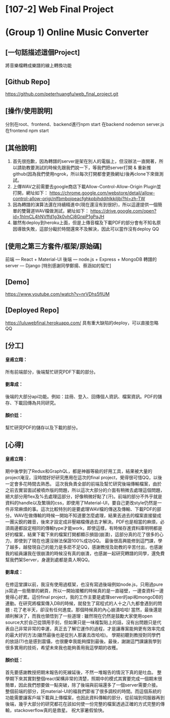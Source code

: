 # [107-2] Web Final Project
# (Group 1) Online Music Converter

## [一句話描述這個Project]
將音樂檔轉成樂譜的線上轉換功能

## [Github Repo]
https://github.com/peterhuangfu/web_final_project.git

## [操作/使用說明]
分別在root、frontend、backend進行npm start
在backend nodemon server.js
在frontend npm start

## [其他說明]
1. 首先很抱歉，因為轉譜的server是架在別人的電腦上，但沒辦法一直開著，所以請助教要測試的時候先跟我們說一下，等我們把server打開 & 重新推github(因為我們使用ngrok，所以每次打開都會更換網址)後再clone下來做測試。
2.  上傳WAV之前需要去google商店下載Allow-Control-Allow-Origin Plugin並打開，網址如下： https://chrome.google.com/webstore/detail/allow-control-allow-origi/nlfbmbojpeacfghkpbjhddihlkkiljbi?hl=zh-TW
3. 因為轉譜的演算法還在持續精進中(現在還沒有到很好)，所以這邊提供一個簡單的雙聲道WAV檔做測試，網址如下： https://drive.google.com/open?id=1hlmCL4hNVffd1g3k0vhCj8GnpP1gPqJH
4. 雖然有deploy到heroku上面，但是上傳音檔及下載PDF的部分會有不知名原因導致失敗，這部分礙於時間還來不及解決，因此可以當作沒有deploy QQ

## [使用之第三方套件/框架/原始碼]
前端 — React + Material-UI
後端 — node.js + Express + MongoDB
轉譜的server — Django [特別感謝同學鄭揚、蔡涵如的幫忙]

## [Demo]
https://www.youtube.com/watch?v=nrVDhs5fIUM

## [Deployed Repo]
https://luluwebfinal.herokuapp.com/
具有重大缺陷的deploy，可以直接忽略QQ

## [分工]
#### 皇甫立翔：
所有前端部分，後端幫忙研究PDF下載的部分。

#### 劉韋成：
後端的大部分api功能。例如：註冊、登入、回傳個人資訊、檔案資訊。PDF的儲存、下載回傳為共同研究。

#### 顏价廷：
幫忙研究PDF的儲存以及下載的部分。

## [心得]
#### 皇甫立翔：
  期中後學到了Redux和GraphQL，都是神器等級的好用工具，結果被大量的project淹沒，沒時間好好研究應用在這次的final project，覺得很可惜QQ，以後一定會多花時間去熟悉。
  這次我負責全部的前端及幫忙研究後端傳輸檔案，由於之前去實習面試被噴炸版的問題，所以這次大部分的介面有稍微去處理這個問題，絕大部分用flex及%去處理這部分，好像稍微好點了(汗)。前端的部分不外乎就是資料的handle以及繁瑣的css，即使用了Material-UI，要自己更改style仍然是一件非常麻煩的事。這次比較特別的是要處理WAV檔的傳送及傳輸、下載PDF的部分。WAV在做傳輸的時候一開始不知道要怎麼處理，結果丟過去的檔案直接變成一團尖銳的雜音，後來才設定成非壓縮檔傳過去才解決。PDF也是相當的麻煩，必須兩邊都設定相同的傳輸type才能work，即使這樣，有時候存進資料庫明明都是好的檔案，結果下載下來的檔案打開都顯示損毀(崩潰)，這部分真的花了很多的心力，即使到了現在也還沒辦法保證100%成功QQ。
  最後很高興能修到這門課，學了越多，越發現自己的能力是多麽不足QQ，感謝教授及助教的辛苦付出，也感謝我的組員讓我在很崩潰的時候沒有真的崩潰，也感謝一起研究轉譜的同學，還免費幫我們架Server，身邊到處都是貴人啊QQ。

#### 劉韋成：
  在修這堂課以前，我沒有使用過框架，也沒有寫過後端例如node.js，只用過pure js寫過一些簡單的網頁，所以一開始接觸的時候真的是一直碰壁，一邊查資料一邊覺得心好累。這份final project，我的工作主要是處理server的api和mongoDB的連動。在研究將檔案傳入DB的時候，就發生了寫程式的人十之八九都會遇到的問題 : 花了老半天，卻沒有任何進度。那個時候真的內心崩潰哈哈!
  當然，最後還是順利解決了，而我也領悟到了一些道理 : 雖然現在仍然是鼓勵大家使用open source大於自己從頭用手刻，但如果只是一味複製貼上的話，沒有出問題只是代表自己非常非常的幸運，真正去了解它運作的過程，才是讓專案能夠更有效率完成的最大好的方法(雖然最後也是從別人那裏去改哈哈)。
  學期初聽到教授對同學們的放話(?)也是感到震懾，也很慶幸我能夠撐到最後。最後，謝謝這門課讓我學到很多實用的技術，希望未來我也能夠善用我這學期的收穫。

#### 顏价廷：
  首先要感謝教授把期末報告的死線延後，不然一堆報告的情況下真的是吐血。
  整學期下來其實對整個react架構非常的清楚，照期中的模式其實要完成一個期末很簡單，因此我們想要做一點突破，除了後端與前端還多了一個server需要介接。整個前端的部分，託material-UI的福我們節省了很多調校的時間。而這個系統的功能需要讓客戶端下載與上傳檔案，也因此資料傳輸的部分，從前端到伺服器再到後端，幾乎大部分的研究都花在該如何使一份完整的檔案透過正確的方式完整的傳輸，stackoverflow真的是救星。
  祝大家暑假愉快。
